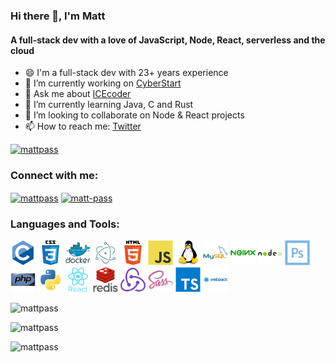 ### Hi there 👋, I'm Matt

#### A full-stack dev with a love of JavaScript, Node, React, serverless and the cloud

- 😄 I'm a full-stack dev with 23+ years experience
- 🔭 I’m currently working on [CyberStart](https://cyberstart.com)
- 💬 Ask me about [ICEcoder](https://icecoder.net)
- 🌱 I’m currently learning Java, C and Rust
- 👯 I’m looking to collaborate on Node & React projects
- 📫 How to reach me: [Twitter](https://twitter.com/mattpass)

<!--
TODO:
- Top repos
- Activity chart

**mattpass/mattpass** is a ✨ _special_ ✨ repository because its `README.md` (this file) appears on your GitHub profile.
-->

<!--
<p align="left"> <a href="https://github.com/ryo-ma/github-profile-trophy"><img src="https://github-profile-trophy.vercel.app/?username=mattpass" alt="mattpass" /></a> </p>
-->

<p align="left"> <a href="https://twitter.com/mattpass" target="blank"><img src="https://img.shields.io/twitter/follow/mattpass?logo=twitter&style=for-the-badge" alt="mattpass" /></a> </p>

<h3 align="left">Connect with me:</h3>
<p align="left">
<a href="https://twitter.com/mattpass" target="blank"><img align="center" src="https://raw.githubusercontent.com/rahuldkjain/github-profile-readme-generator/master/src/images/icons/Social/twitter.svg" alt="mattpass" height="30" width="40" /></a>
<a href="https://linkedin.com/in/matt-pass" target="blank"><img align="center" src="https://raw.githubusercontent.com/rahuldkjain/github-profile-readme-generator/master/src/images/icons/Social/linked-in-alt.svg" alt="matt-pass" height="30" width="40" /></a>
</p>

<h3 align="left">Languages and Tools:</h3>
<p align="left">
<!--
<img src="https://raw.githubusercontent.com/devicons/devicon/master/icons/amazonwebservices/amazonwebservices-original-wordmark.svg" alt="aws" width="40" height="40"/>
-->
<!--
<img src="https://www.vectorlogo.zone/logos/babeljs/babeljs-icon.svg" alt="babel" width="40" height="40"/>
<img src="https://www.vectorlogo.zone/logos/gnu_bash/gnu_bash-icon.svg" alt="bash" width="40" height="40"/>
-->
<img src="https://raw.githubusercontent.com/devicons/devicon/master/icons/c/c-original.svg" alt="c" width="40" height="40"/>
<img src="https://raw.githubusercontent.com/devicons/devicon/master/icons/css3/css3-original-wordmark.svg" alt="css3" width="40" height="40"/>
<img src="https://raw.githubusercontent.com/devicons/devicon/master/icons/docker/docker-original-wordmark.svg" alt="docker" width="40" height="40"/>
<img src="https://raw.githubusercontent.com/devicons/devicon/master/icons/electron/electron-original.svg" alt="electron" width="40" height="40"/>
<!--
<img src="https://raw.githubusercontent.com/devicons/devicon/master/icons/express/express-original-wordmark.svg" alt="express" width="40" height="40"/>
-->
<!--
<img src="https://www.vectorlogo.zone/logos/git-scm/git-scm-icon.svg" alt="git" width="40" height="40"/>
-->
<img src="https://raw.githubusercontent.com/devicons/devicon/master/icons/html5/html5-original-wordmark.svg" alt="html5" width="40" height="40"/>
<img src="https://raw.githubusercontent.com/devicons/devicon/master/icons/javascript/javascript-original.svg" alt="javascript" width="40" height="40"/> 
<!--
<img src="https://www.vectorlogo.zone/logos/jestjsio/jestjsio-icon.svg" alt="jest" width="40" height="40"/>
-->
<img src="https://raw.githubusercontent.com/devicons/devicon/master/icons/linux/linux-original.svg" alt="linux" width="40" height="40"/>
<!--
<img src="https://www.vectorlogo.zone/logos/mariadb/mariadb-icon.svg" alt="mariadb" width="40" height="40"/>
-->
<img src="https://raw.githubusercontent.com/devicons/devicon/master/icons/mysql/mysql-original-wordmark.svg" alt="mysql" width="40" height="40"/>
<img src="https://raw.githubusercontent.com/devicons/devicon/master/icons/nginx/nginx-original.svg" alt="nginx" width="40" height="40"/>
<img src="https://raw.githubusercontent.com/devicons/devicon/master/icons/nodejs/nodejs-original-wordmark.svg" alt="nodejs" width="40" height="40"/>
<img src="https://raw.githubusercontent.com/devicons/devicon/master/icons/photoshop/photoshop-line.svg" alt="photoshop" width="40" height="40"/>
<img src="https://raw.githubusercontent.com/devicons/devicon/master/icons/php/php-original.svg" alt="php" width="40" height="40"/>
<!--
<img src="https://www.vectorlogo.zone/logos/pptrdev/pptrdev-official.svg" alt="puppeteer" width="40" height="40"/>
-->
<img src="https://raw.githubusercontent.com/devicons/devicon/master/icons/python/python-original.svg" alt="python" width="40" height="40"/>
<img src="https://raw.githubusercontent.com/devicons/devicon/master/icons/react/react-original-wordmark.svg" alt="react" width="40" height="40"/>
<img src="https://raw.githubusercontent.com/devicons/devicon/master/icons/redis/redis-original-wordmark.svg" alt="redis" width="40" height="40"/>
<img src="https://raw.githubusercontent.com/devicons/devicon/master/icons/redux/redux-original.svg" alt="redux" width="40" height="40"/>
<!--
<img src="https://raw.githubusercontent.com/devicons/devicon/master/icons/rust/rust-plain.svg" alt="rust" width="40" height="40"/>
-->
<img src="https://raw.githubusercontent.com/devicons/devicon/master/icons/sass/sass-original.svg" alt="sass" width="40" height="40"/>
<!--
<img src="https://www.vectorlogo.zone/logos/sqlite/sqlite-icon.svg" alt="sqlite" width="40" height="40"/>
<img src="https://www.vectorlogo.zone/logos/tailwindcss/tailwindcss-icon.svg" alt="tailwind" width="40" height="40"/>
-->
<img src="https://raw.githubusercontent.com/devicons/devicon/master/icons/typescript/typescript-original.svg" alt="typescript" width="40" height="40"/> 
<img src="https://raw.githubusercontent.com/devicons/devicon/d00d0969292a6569d45b06d3f350f463a0107b0d/icons/webpack/webpack-original-wordmark.svg" alt="webpack" width="40" height="40"/>
</p>

<p><img src="https://github-readme-stats.vercel.app/api/top-langs?username=mattpass&show_icons=true&locale=en&layout=compact" alt="mattpass" /></p>

<p><img src="https://github-readme-stats.vercel.app/api?username=mattpass&show_icons=true&locale=en" alt="mattpass" /></p>

<p><img src="https://github-readme-streak-stats.herokuapp.com/?user=mattpass&" alt="mattpass" /></p>
